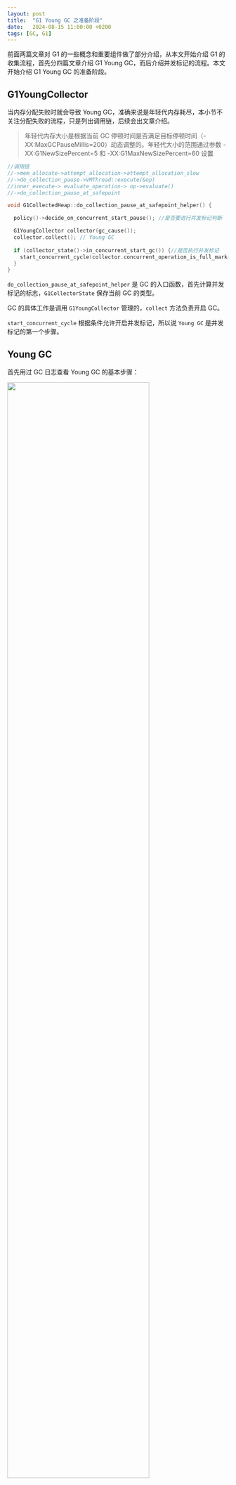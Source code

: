 ```yaml
---
layout: post
title:  "G1 Young GC 之准备阶段"
date:   2024-08-15 11:00:00 +0200
tags: [GC, G1]
---
```


前面两篇文章对 G1 的一些概念和重要组件做了部分介绍，从本文开始介绍 G1 的收集流程，首先分四篇文章介绍 G1 Young GC，而后介绍并发标记的流程。本文开始介绍 G1 Young GC 的准备阶段。

## G1YoungCollector

当内存分配失败时就会导致 Young GC，准确来说是年轻代内存耗尽，本小节不关注分配失败的流程，只是列出调用链，后续会出文章介绍。

> 年轻代内存大小是根据当前 GC 停顿时间是否满足目标停顿时间（-XX:MaxGCPauseMillis=200）动态调整的。年轻代大小的范围通过参数 -XX:G1NewSizePercent=5 和 -XX:G1MaxNewSizePercent=60 设置

```cpp
//调用链
//->mem_allocate->attempt_allocation->attempt_allocation_slow
//->do_collection_pause->VMThread::execute(&op)
//inner_execute-> evaluate_operation-> op->evaluate()
//->do_collection_pause_at_safepoint

void G1CollectedHeap::do_collection_pause_at_safepoint_helper() {

  policy()->decide_on_concurrent_start_pause(); //是否要进行并发标记判断

  G1YoungCollector collector(gc_cause());
  collector.collect(); // Young GC
   
  if (collector_state()->in_concurrent_start_gc()) {//是否执行并发标记
    start_concurrent_cycle(collector.concurrent_operation_is_full_mark());
  }
}
```

`do_collection_pause_at_safepoint_helper` 是 GC 的入口函数，首先计算并发标记的标志，`G1CollectorState` 保存当前 GC 的类型。

GC 的具体工作是调用 `G1YoungCollector` 管理的，`collect` 方法负责开启 GC。

`start_concurrent_cycle` 根据条件允许开启并发标记，所以说 `Young GC` 是并发标记的第一个步骤。

## Young GC

首先用过 GC 日志查看 Young GC 的基本步骤：

<image src="/assets/ygc-pre/ygc-pre-log.png" width = "80%"/>

- Pre Evacuate Collection Set: 准备工作，本文重点。
- Merge Heap Roots（Root Scan）：gc root 扫描，这里特指 Java 堆，然而 gc 有很多，所以笔者倾向于把这个阶段重新命名为 Root Scan。
- Evacuate Collection Set：debug 日志中会把一些 root scan 放在这里面，笔者将 root scan 移动到上面的阶段，本阶段包含的是复制回收集的活对象到新的 region 中。
- Post Evacuate Collection Set：非强引用处理、数据清理，统计相关的工作。

`Young GC` 的代码结构如下：

```cpp
void G1YoungCollector::collect() {
    set_young_collection_default_active_worker_threads(); 
    wait_for_root_region_scanning();
    {
        pre_evacuate_collection_set(jtm.evacuation_info()); 
        // Actually do the work...
        evacuate_initial_collection_set(&per_thread_states, may_do_optional_evacuation);
        if (may_do_optional_evacuation) {
          evacuate_optional_collection_set(&per_thread_states);
        }
        post_evacuate_collection_set(jtm.evacuation_info(), &per_thread_states); 
    }
}
```

首先设置本次 GC 工作线程的数量，而后需要等待并发标记 root scan 完成，此阶段不能被打断。

`gc root scan ` 和 `Evacuate Collection Set` 逻辑都在 `evacuate_initial_collection_set`方法中。

`pre_evacuate_collection_set` 是 gc 准备阶段的入口函数。

## 准备阶段

准备阶段分成多个步骤，每个步骤如果有多行代码 JVM 会使用大括号包装起来，下面依次介绍每个步骤。

```cpp
void G1YoungCollector::pre_evacuate_collection_set(G1EvacInfo* evacuation_info) {
// Flush various data in thread-local buffers to be able to determine the collection  set
    G1PreEvacuateCollectionSetBatchTask cl;

    calculate_collection_set(evacuation_info, policy()->max_pause_time_ms())
    
    if (collector_state()->in_concurrent_start_gc()) {
    concurrent_mark()->pre_concurrent_start(_gc_cause); }
    
   // how reference processing currently works in G1.
   ref_processor_stw()->start_discovery(false /* always_clear */);
   
   _evac_failure_regions.pre_collection(_g1h->max_reserved_regions());
   
     // Initialize the GC alloc regions.
   allocator()->init_gc_alloc_regions(evacuation_info);
  
   rem_set()->prepare_for_scan_heap_roots();
   _g1h->prepare_group_cardsets_for_scan();
   
   G1PrepareEvacuationTask g1_prep_task(_g1h);
}
```

## 刷新线程缓冲区

`G1PreEvacuateCollectionSetBatchTask` 继承自 `WorkerTask`，`WorkerTask` 工作原理前面的文章已经论述了。

```cpp
G1PreEvacuateCollectionSetBatchTask::G1PreEvacuateCollectionSetBatchTask() :
  G1BatchedTask("Pre Evacuate Prepare", G1CollectedHeap::heap()->phase_times()),
  _old_pending_cards(G1BarrierSet::dirty_card_queue_set().num_cards()),
  _java_retire_task(new JavaThreadRetireTLABAndFlushLogs()),
  _non_java_retire_task(new NonJavaThreadFlushLogs()) {

  // Disable mutator refinement until concurrent refinement decides otherwise.
  G1BarrierSet::dirty_card_queue_set().set_mutator_refinement_threshold(SIZE_MAX);

  add_serial_task(_non_java_retire_task);
  add_parallel_task(_java_retire_task);
}
```

先看构造函数，加入了两个任务，一个是 Java Thread 相关的，并且是并行任务，另外一个反之。任务的主要作用是刷新线程本地缓冲区。

```cpp
class G1PreEvacuateCollectionSetBatchTask : class G1BatchedTask : public WorkerTask {
    void G1BatchedTask::work(uint worker_id) {
      int t = 0;
      while (try_claim_serial_task(t)) {
        G1AbstractSubTask* task = _serial_tasks.at(t);
        task->do_work(worker_id);
      }
      for (G1AbstractSubTask* task : _parallel_tasks) {
        task->do_work(worker_id);
  } } }
```

`work` 方法中使用 `try_claim_serial_task`方法分发串行任务。

### 刷新 Java 线程本地缓冲区

下面以 Java 线程为例介绍缓冲刷新，继续看并行任务怎么分配的：

```cpp
class G1PreEvacuateCollectionSetBatchTask::JavaThreadRetireTLABAndFlushLogs : public G1AbstractSubTask {
    G1JavaThreadsListClaimer _claimer;
  // There is relatively little work to do per thread.
  static const uint ThreadsPerWorker = 250
  
    JavaThreadRetireTLABAndFlushLogs() :
    _claimer(ThreadsPerWorker) { }

  void do_work(uint worker_id) override {
    RetireTLABAndFlushLogsClosure tc;
    _claimer.apply(&tc);
  }
}

inline void G1JavaThreadsListClaimer::apply(ThreadClosure* cl) {
  JavaThread* const* list; uint count;

  while ((list = claim(count)) != nullptr) {//所有的 GC 工作线程会并行执行到这里
    for (uint i = 0; i < count; i++) {
      cl->do_thread(list[i]);
    } } }
```

`_claimer` 初始化的时候会获取线程列表，然后使用 `claim` 方法依据步长 `_claim_step` 切分线程列表分发任务给 GC 工作线程。

```cpp
inline JavaThread* const* G1JavaThreadsListClaimer::claim(uint& count) {
  count = 0;
  uint claim = Atomic::fetch_then_add(&_cur_claim, _claim_step); //保证原子性
  count = MIN2(_list.length() - claim, _claim_step);
  return _list.list()->threads() + claim;
}
```

`G1BatchedTask` 对任务进行封装，串行任务列表中的任务是单个线程执行单个任务，而并行任务列表中的单个任务是同时被多个线程执行的，在任务内部切割任务的进行分发。

```cpp
struct RetireTLABAndFlushLogsClosure : public ThreadClosure {

  void do_thread(Thread* thread) override {
    // Flushes deferred card marks, so must precede concatenating logs.
    BarrierSet::barrier_set()->make_parsable((JavaThread*)thread);
    // Retire TLABs.
    if (UseTLAB) { thread->tlab().retire(&_tlab_stats); }

      // Concatenate logs.
      G1DirtyCardQueueSet& qset = G1BarrierSet::dirty_card_queue_set();
      _refinement_stats += qset.concatenate_log_and_stats(thread);

      // Flush region pin count cache.
      G1ThreadLocalData::pin_count_cache(thread).flush();
  }
}
```

`thread->tlab().retire(&_tlab_stats)` : 
  1. 填充 Tlab 未使用的区域，这么做是为了遍历时地址有效和安全。
  2. 断开当前线程与 TLAB 缓冲区的关联。

`qset.concatenate_log_and_stats(thread)`: 刷新本地 `dirty card queue` 到全局队列 `_completed` 中。

`G1ThreadLocalData::pin_count_cache(thread).flush()`: 刷新 region pin 计数，与 JEP 423 有关（前面的文章有做介绍）。

## 回收集

回收集后面简称 cset ，是本次 Young GC 要回收 region 的集合，包含所有年轻代 region 区域。

如果当前是 Young (Mixed) 则根据情况从 old region 候选回收集中选出，一部分为必须回收的region， 一部分为可选回收的 region。

这里是说的情况是指根据预测模型，当前 cset 回收的耗时是否超过设置的最大停顿时间。

> -XX:MaxGCPauseMillis=200 设置默认最大停顿时间。


```cpp
void G1YoungCollector::calculate_collection_set(G1EvacInfo* evacuation_info, double target_pause_time_ms) {
  allocator()->release_mutator_alloc_regions();

  collection_set()->finalize_initial_collection_set(target_pause_time_ms, survivor_regions());

  concurrent_mark()->verify_no_collection_set_oops(); //本节不涉及

  if (G1HeapRegionPrinter::is_active()) { //打印 cset
    collection_set()->iterate(&cl);
    collection_set()->iterate_optional(&cl);
  }
}
```

`allocator()->release_mutator_alloc_regions()` 将正在分配使用中的 region 添加到 cset。
最终使用 `collection_set()->add_eden_region(alloc_region)` 添加到 cset。

```cpp
void G1Allocator::release_mutator_alloc_regions() {
  for (uint i = 0; i < _num_alloc_regions; i++) { 
    mutator_alloc_region(i)->release(); }
}

//MutatorAllocRegion::release()->G1AllocRegion::release()
//->G1AllocRegion::retire->G1AllocRegion::retire_internal
//->MutatorAllocRegion::retire_region->

void G1CollectedHeap::retire_mutator_alloc_region(G1HeapRegion* alloc_region,
                                                  size_t allocated_bytes) {
  collection_set()->add_eden_region(alloc_region); //加入到 cset
  increase_used(allocated_bytes);
  _eden.add_used_bytes(allocated_bytes);
}
```

`mutator_alloc_region` 指的是正在分配使用中的 region，如果没有开启 `NUMA` 优化，`_num_alloc_regions` 的值为 1。


### Young Region

Young region  分成 Eden region 和 Survivor  region ，分别在不同的时候实际加入到 cset，前者是在内存分配时，当 region 剩余内存不够就会加入到 cset，后者是在 GC 结尾时加入到 cset。

#### Eden Region

先看 Eden region，当分配新的 region 时，会调用 `retire` 方法将当前 region 加入到 cset 中。最终逻辑和前文一致。

```cpp
inline HeapWord* G1Allocator::attempt_allocation_locked(size_t word_size) {
  uint node_index = current_node_index();
  return  mutator_alloc_region(node_index)->attempt_allocation_locked(word_size);
}

//G1AllocRegion::attempt_allocation_locked->attempt_allocation_using_new_region
// -> retire -> retire_internal -> MutatorAllocRegion::retire_region
//-> G1CollectedHeap::retire_mutator_alloc_region
inline HeapWord* G1AllocRegion::attempt_allocation_using_new_region(size_t min_word_size, size_t desired_word_size, size_t* actual_word_size) {
  retire(true /* fill_up */);
  //omit
}
```

> 为什么释放正在使用的 region 时使用 retire(false)，而这里使用的是 retire(true) ?
>或许前者填充成本高，而后者高？

#### Survivor Region

从下面的代码可以看到 Survivor region 是在 GC 收尾阶段加入的。

```cpp
//post_evacuate_collection_set->start_new_collection_set
//->transfer_survivors_to_cset->add_survivor_regions

void G1Policy::transfer_survivors_to_cset(const G1SurvivorRegions* survivors) {
  start_adding_survivor_regions();

  for (GrowableArrayIterator<G1HeapRegion*> it = survivors->regions()->begin(); it != survivors->regions()->end(); ++it) {
    G1HeapRegion* curr = *it;
    _collection_set->add_survivor_regions(curr);
  }
  stop_adding_survivor_regions();
}
```

在对象复制（也就是 evacute ）阶段，`G1CollectedHeap` 会将所有的 survivor region 维护在 `__survivor` 字段中。

```cpp
HeapWord* G1Allocator::par_allocate_during_gc(G1HeapRegionAttr dest, size_t min_word_size, size_t desired_word_size, size_t* actual_word_size, uint node_index) {
  switch (dest.type()) {
    case G1HeapRegionAttr::Young:
      return survivor_attempt_allocation(min_word_size, desired_word_size, actual_word_size, node_index);
    case G1HeapRegionAttr::Old:
      return old_attempt_allocation(min_word_size, desired_word_size, actual_word_size);
      //omit
  }
}
//survivor_attempt_allocation-> attempt_allocation_using_new_region
//-> attempt_allocation_using_new_region -> retire
//->G1AllocRegion::retire_internal->G1GCAllocRegion::retire_region
//->G1CollectedHeap::retire_gc_alloc_region
void G1CollectedHeap::retire_gc_alloc_region(G1HeapRegion* alloc_region, size_t allocated_bytes, G1HeapRegionAttr dest) {
  _bytes_used_during_gc += allocated_bytes;
  if (dest.is_old()) { old_set_add(alloc_region); } 
  else {
    _survivor.add_used_bytes(allocated_bytes); //将 region 加入到 _survivor
  }
  // 并发标记会使用到
  if (during_im && allocated_bytes > 0) { _cm->add_root_region(alloc_region); }
}
```

方法 `release_gc_alloc_regions` 会将最后一个使用的 survivor region 加入到 `__survivor`。

```cpp
//post_evacuate_collection_set-> release_gc_alloc_regions
```



### Old Region

cset 中的 old region 来自两部分，一部分是并发标记，一部分来自上次遗留下来的，主要是上次回收时被 pinned 的 old region。

```cpp
// All old gen collection set candidate regions.
G1CollectionSetCandidates _candidates;

class G1CollectionSetCandidates : public CHeapObj<mtGC> {
  G1CollectionCandidateList _marking_regions;  // Set of regions selected by concurrent marking.
  G1CollectionCandidateList _retained_regions; // Set of regions selected from evacuation failed regions.
}
```

在 `finalize_old_part` 方法中使用 `select_candidates_from_marking` 和 `select_candidates_from_retained` 按照条件分成四部分：

1. initial_old_regions 选定为回收集。
2. _optional_old_regions 作为可选回收集，收集此部分收益小，如果收集完 initial_old_regions 还有剩余时间就会收集这部分。
3. pinned_marking_regions 被 pinned region 等待下次回收。
4. pinned_retained_regions 本次还是 pinned region 则移除回收集。

```cpp
void G1CollectionSet::finalize_old_part(double time_remaining_ms) {
    G1CollectionCandidateRegionList initial_old_regions;
    G1CollectionCandidateRegionList pinned_marking_regions;
    G1CollectionCandidateRegionList pinned_retained_regions;

    if (collector_state()->in_mixed_phase()) {
      time_remaining_ms = select_candidates_from_marking(time_remaining_ms, &initial_old_regions, &pinned_marking_regions); } else { }

    select_candidates_from_retained(time_remaining_ms, &initial_old_regions, &pinned_retained_regions)
```

根据代码可以知道，只有在 Young GC（Mixed） 情况下，_marking_regions 才会被回收，而 _retained_regions 无论何种 Young GC 都会被回收。

下面的代码将 initial_old_regions 加入到回收集。

```cpp
//->pre_evacuate_collection_set -> finalize_initial_collection_set 
//->finalize_old_part-> move_candidates_to_collection_set -> add_old_region

// Move initially selected old regions to collection set directly.
move_candidates_to_collection_set(&initial_old_regions);
```

## 并发标记准备

此部分讲解并发标记时再论述。

```cpp
if (collector_state()->in_concurrent_start_gc()) {
    concurrent_mark()->pre_concurrent_start(_gc_cause);
}
```

## 软引用处理

软引用、若引用、虚引用处理，后续再论述。读者可参考 [以 ZGC 为例，谈一谈 JVM 是如何实现 Reference 语义的](https://mp.weixin.qq.com/s?__biz=Mzg2MzU3Mjc3Ng==&mid=2247489586&idx=1&sn=4306549c480f668458ab4df0d4b2ea47&chksm=ce77de75f9005763016605e0d268e1a4393a83bfe2a281c915bbf55de99d25cda529195c2843&scene=178&cur_album_id=2291913023118213124#rd)

```cpp
ref_processor_stw()->start_discovery(false /* always_clear */);
```

## 其他准备

初始化跟踪  Evacuation 失败时的数据结构。

```cpp
_evac_failure_regions.pre_collection(_g1h->max_reserved_regions());
```

初始化 GC Alloc Region

GC Alloc Region 是在 GC 回收过程中转移对象时使用的，即 survicor region 和用于对象晋升的 old region。

```cpp
// Initialize the GC alloc regions.
allocator()->init_gc_alloc_regions(evacuation_info);
```

1. 为遍历 heap root 准备数据结构
2. 重置 cardset 迭代器，为遍历年轻代记忆做准备。

```cpp
rem_set()->prepare_for_scan_heap_roots();
_g1h->prepare_group_cardsets_for_scan();
```

## G1PrepareEvacuationTask

`G1PrepareEvacuationTask` 迭代所有 region 对象，并设置相关属性，统计大对象数量。

```cpp
void work(uint worker_id) {
  G1PrepareRegionsClosure cl(_g1h, this);
  _g1h->heap_region_par_iterate_from_worker_offset(&cl, &_claimer, worker_id);
}
```

`heap_region_par_iterate_from_worker_offset` 负责将 region 分配给工作线程。

执行具体操作的是 `G1PrepareRegionsClosure::do_heap_region`，不在赘述。

## 总结

本文介绍了 Young GC 准备阶段的代码，重点介绍了线程缓冲区刷新、回收集的构建，以及其他的准备工作，后面的文章开始介绍 gc root 扫描。









